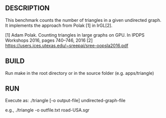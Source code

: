 ## DESCRIPTION

This benchmark counts the number of triangles in a given undirected graph. It implements the approach from Polak [1] in IrGL[2].

[1] Adam Polak. Counting triangles in large graphs on GPU. In IPDPS Workshops 2016,  pages  740–746,  2016
[2] https://users.ices.utexas.edu/~sreepai/sree-oopsla2016.pdf

## BUILD

Run make in the root directory or in the source folder (e.g. apps/triangle)

## RUN

Execute as: ./triangle [-o output-file] undirected-graph-file

e.g., ./triangle -o outfile.txt road-USA.sgr
